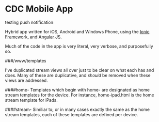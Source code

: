 # CDC Mobile App

testing push notification


Hybrid app written for iOS, Android and Windows Phone, using the [Ionic Framework](https://github.com/driftyco/ionic), and [Angular JS](https://github.com/angular/angular.js).

Much of the code in the app is very literal, very verbose, and purposefully so.

###/www/templates

I've duplicated stream views all over just to be clear on what each has and does. Many of these are duplicative, and *should* be removed when these views are addressed.

####home-
Templates which begin with home- are designated as home stream templates for the device. For instance, home-ipad.html is the home stream template for iPads.

####stream-
Similiar to, or in many cases exactly the same as the home stream templates, each of these templates are defined per device.
